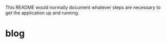 

This README would normally document whatever steps are necessary to get the
application up and running.
# blog
